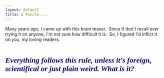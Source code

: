 ```yaml
---
layout: default
title: A Puzzle....
---
```


  <p>Many years ago, I came up with this brain teaser.  Since It don't recall ever trying it on anyone, I'm not sure how difficult it is.  So, I figured I'd inflict it on you, my loving readers.</p> <p><strong><em></em></strong> </p> <p><strong><em><font face="Comic Sans MS" color="#000080" size="5">Everything follows this rule, unless it's foreign, scientifical or just plain weird. What is it?</font></em></strong></p>